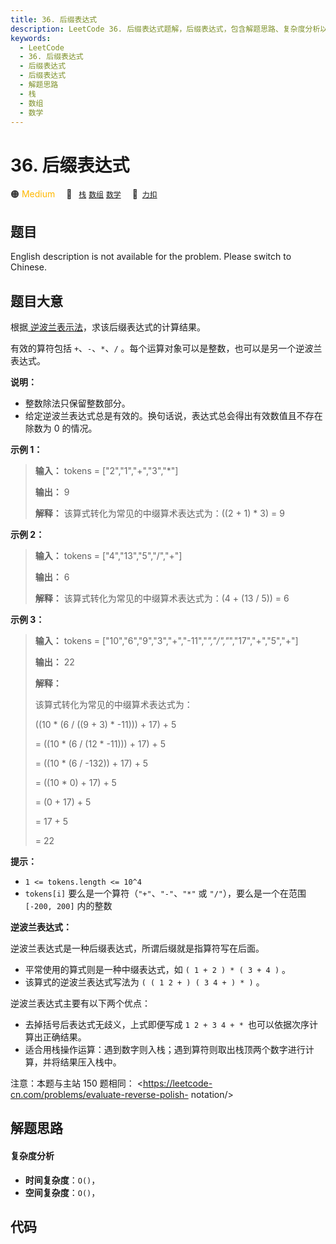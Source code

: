 ```yaml
---
title: 36. 后缀表达式
description: LeetCode 36. 后缀表达式题解，后缀表达式，包含解题思路、复杂度分析以及完整的 JavaScript 代码实现。
keywords:
  - LeetCode
  - 36. 后缀表达式
  - 后缀表达式
  - 后缀表达式
  - 解题思路
  - 栈
  - 数组
  - 数学
---
```


# 36. 后缀表达式

🟠 <font color=#ffb800>Medium</font>&emsp; 🔖&ensp; [`栈`](/tag/stack.md) [`数组`](/tag/array.md) [`数学`](/tag/math.md)&emsp; 🔗&ensp;[`力扣`](https://leetcode.cn/problems/8Zf90G)

## 题目

English description is not available for the problem. Please switch to
Chinese.


## 题目大意

根据[
逆波兰表示法](https://baike.baidu.com/item/%E9%80%86%E6%B3%A2%E5%85%B0%E5%BC%8F/128437)，求该后缀表达式的计算结果。

有效的算符包括 `+`、`-`、`*`、`/` 。每个运算对象可以是整数，也可以是另一个逆波兰表达式。



**说明：**

  * 整数除法只保留整数部分。
  * 给定逆波兰表达式总是有效的。换句话说，表达式总会得出有效数值且不存在除数为 0 的情况。



**示例  1：**

> 
> 
> 
> 
> 
> **输入：** tokens = ["2","1","+","3","*"]
> 
> **输出：** 9
> 
> **解释：** 该算式转化为常见的中缀算术表达式为：((2 + 1) * 3) = 9
> 
> 

**示例  2：**

> 
> 
> 
> 
> 
> **输入：** tokens = ["4","13","5","/","+"]
> 
> **输出：** 6
> 
> **解释：** 该算式转化为常见的中缀算术表达式为：(4 + (13 / 5)) = 6
> 
> 

**示例  3：**

> 
> 
> 
> 
> 
> **输入：** tokens = ["10","6","9","3","+","-11","*","/","*","17","+","5","+"]
> 
> **输出：** 22
> 
> **解释：**
> 
> 该算式转化为常见的中缀算术表达式为：
> 
>   ((10 * (6 / ((9 + 3) * -11))) + 17) + 5
> 
> = ((10 * (6 / (12 * -11))) + 17) + 5
> 
> = ((10 * (6 / -132)) + 17) + 5
> 
> = ((10 * 0) + 17) + 5
> 
> = (0 + 17) + 5
> 
> = 17 + 5
> 
> = 22



**提示：**

  * `1 <= tokens.length <= 10^4`
  * `tokens[i]` 要么是一个算符（`"+"`、`"-"`、`"*"` 或 `"/"`），要么是一个在范围 `[-200, 200]` 内的整数



**逆波兰表达式：**

逆波兰表达式是一种后缀表达式，所谓后缀就是指算符写在后面。

  * 平常使用的算式则是一种中缀表达式，如 `( 1 + 2 ) * ( 3 + 4 )` 。
  * 该算式的逆波兰表达式写法为 `( ( 1 2 + ) ( 3 4 + ) * )` 。

逆波兰表达式主要有以下两个优点：

  * 去掉括号后表达式无歧义，上式即便写成 `1 2 + 3 4 + * `也可以依据次序计算出正确结果。
  * 适合用栈操作运算：遇到数字则入栈；遇到算符则取出栈顶两个数字进行计算，并将结果压入栈中。



注意：本题与主站 150 题相同： <https://leetcode-cn.com/problems/evaluate-reverse-polish-
notation/>


## 解题思路

#### 复杂度分析

- **时间复杂度**：`O()`，
- **空间复杂度**：`O()`，

## 代码

```javascript

```